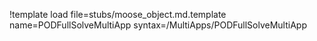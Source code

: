 !template load file=stubs/moose_object.md.template name=PODFullSolveMultiApp syntax=/MultiApps/PODFullSolveMultiApp